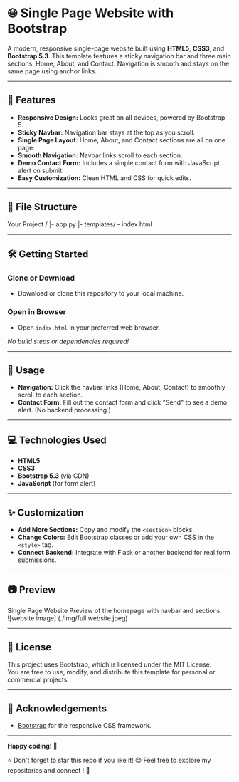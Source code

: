# 🌐 Single Page Website with Bootstrap

A modern, responsive single-page website built using **HTML5**, **CSS3**, and **Bootstrap 5.3**. This template features a sticky navigation bar and three main sections: Home, About, and Contact. Navigation is smooth and stays on the same page using anchor links.

---

## 🚀 Features

- **Responsive Design:** Looks great on all devices, powered by Bootstrap 5.
- **Sticky Navbar:** Navigation bar stays at the top as you scroll.
- **Single Page Layout:** Home, About, and Contact sections are all on one page.
- **Smooth Navigation:** Navbar links scroll to each section.
- **Demo Contact Form:** Includes a simple contact form with JavaScript alert on submit.
- **Easy Customization:** Clean HTML and CSS for quick edits.

---

## 📁 File Structure

Your Project / 
  |- app.py
  |- templates/
    - index.html


---

## 🛠️ Getting Started

### Clone or Download

- Download or clone this repository to your local machine.

### Open in Browser

- Open `index.html` in your preferred web browser.

_No build steps or dependencies required!_

---

## 📝 Usage

- **Navigation:** Click the navbar links (Home, About, Contact) to smoothly scroll to each section.
- **Contact Form:** Fill out the contact form and click "Send" to see a demo alert. (No backend processing.)

---

## 💻 Technologies Used

- **HTML5**
- **CSS3**
- **Bootstrap 5.3** (via CDN)
- **JavaScript** (for form alert)

---

## ✨ Customization

- **Add More Sections:** Copy and modify the `<section>` blocks.
- **Change Colors:** Edit Bootstrap classes or add your own CSS in the `<style>` tag.
- **Connect Backend:** Integrate with Flask or another backend for real form submissions.

---

## 📷 Preview

Single Page Website Preview of the homepage with navbar and sections.<br>
![website image] (./img/full website.jpeg)

---

## 📄 License

This project uses Bootstrap, which is licensed under the MIT License.  
You are free to use, modify, and distribute this template for personal or commercial projects.

---

## 🙏 Acknowledgements

- [Bootstrap](https://getbootstrap.com/) for the responsive CSS framework.

---


**Happy coding! 🚀**

⭐ Don't forget to star this repo if you like it! 😊
Feel free to explore my repositories and connect ! 🚀
